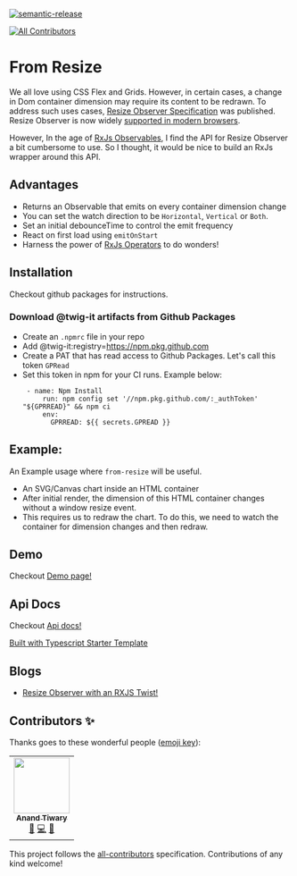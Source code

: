 [![semantic-release](https://img.shields.io/badge/%20%20%F0%9F%93%A6%F0%9F%9A%80-semantic--release-e10079.svg)](https://github.com/semantic-release/semantic-release)
<!-- ALL-CONTRIBUTORS-BADGE:START - Do not remove or modify this section -->
[![All Contributors](https://img.shields.io/badge/all_contributors-1-orange.svg?style=flat-square)](#contributors-)
<!-- ALL-CONTRIBUTORS-BADGE:END -->


# From Resize

We all love using CSS Flex and Grids. However, in certain cases, a change in Dom container dimension may require its content to be redrawn. To address such uses cases, [Resize Observer Specification](https://developer.mozilla.org/en-US/docs/Web/API/ResizeObserver) was published. Resize Observer is now widely [supported in modern browsers](https://caniuse.com/?search=resize%20observer).  

However, In the age of [RxJs Observables](https://github.com/ReactiveX/rxjs), I find the API for Resize Observer a bit cumbersome to use. So I thought, it would be nice to build an RxJs wrapper around this API. 

## Advantages
- Returns an Observable that emits on every container dimension change
- You can set the watch direction to be `Horizontal`, `Vertical` or `Both`.
- Set an initial debounceTime to control the emit frequency
- React on first load using `emitOnStart`
- Harness the power of [RxJs Operators](https://rxjs.dev/guide/operators) to do wonders!

## Installation

Checkout github packages for instructions.

### Download @twig-it artifacts from Github Packages
- Create an `.npmrc` file in your repo
- Add @twig-it:registry=https://npm.pkg.github.com
- Create a PAT that has read access to Github Packages. Let's call this token `GPRead`
- Set this token in npm for your CI runs. Example below:
   ```
    - name: Npm Install
        run: npm config set '//npm.pkg.github.com/:_authToken' "${GPRREAD}" && npm ci
        env:
          GPRREAD: ${{ secrets.GPREAD }}

   ```
      
## Example:

An Example usage where `from-resize` will be useful.
- An SVG/Canvas chart inside an HTML container
- After initial render, the dimension of this HTML container changes without a window resize event.
- This requires us to redraw the chart. To do this, we need to watch the container for dimension changes and then redraw.

## Demo
 
Checkout [Demo page!](https://twig-it.github.io/from-resize/)

## Api Docs

Checkout [Api docs!](https://twig-it.github.io/from-resize/types/index.html)


[Built with Typescript Starter Template](https://github.com/twig-it/typescript-starter-template)

## Blogs
- [Resize Observer with an RXJS Twist!](https://anand-tiwary.medium.com/resize-observer-with-an-rxjs-twist-8dee5bdedce3)

## Contributors ✨

Thanks goes to these wonderful people ([emoji key](https://allcontributors.org/docs/en/emoji-key)):

<!-- ALL-CONTRIBUTORS-LIST:START - Do not remove or modify this section -->
<!-- prettier-ignore-start -->
<!-- markdownlint-disable -->
<table>
  <tr>
    <td align="center"><a href="https://www.linkedin.com/in/tiwarya/"><img src="https://avatars.githubusercontent.com/u/52081890?v=4?s=100" width="100px;" alt=""/><br /><sub><b>Anand Tiwary</b></sub></a><br /><a href="#ideas-anandtiwary" title="Ideas, Planning, & Feedback">🤔</a> <a href="https://github.com/twig-it/from-resize/commits?author=anandtiwary" title="Code">💻</a> <a href="#tool-anandtiwary" title="Tools">🔧</a></td>
  </tr>
</table>

<!-- markdownlint-restore -->
<!-- prettier-ignore-end -->

<!-- ALL-CONTRIBUTORS-LIST:END -->

This project follows the [all-contributors](https://github.com/all-contributors/all-contributors) specification. Contributions of any kind welcome!
